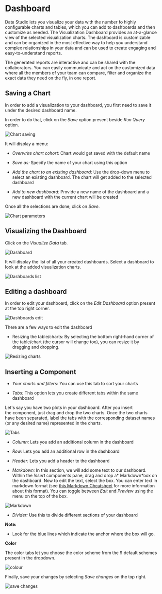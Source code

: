 # Dashboard

Data Studio lets you visualize your data with the number fo highly configurable charts and tables, which you can add to dashboards and then customize as needed. The Visualization Dashboard provides an at-a-glance view of the selected visualization charts. The dashboard is customizable and can be organized in the most effective way to help you understand complex relationships in your data and can be used to create engaging and easy-to-understand reports.

The generated reports are interactive and can be shared with the collaborators. You can easily communicate and act on the customized data where all the members of your team can compare, filter and organize the exact data they need on the fly, in one report.

## Saving a Chart

In order to add a visualization to your dashboard, you first need to save it under the desired dashboard name.

In order to do that, click on the *Save* option present beside *Run Query* option.

![Chart saving](../../img/Datastudio/8.png)


It will display a menu:

*    *Overwrite chart cohort:* Chart would get saved with the default name

*    *Save as:* Specify the name of your chart using this option

*    *Add the chart to an existing dashboard:* Use the drop-down menu to select an existing dashboard. The chart will get added to the selected dashboard

*    *Add to new dashboard:* Provide a new name of the dashboard and a new dashboard with the current chart will be created


Once all the selections are done, click on *Save*.

![Chart parameters](../../img/Datastudio/9.png)

## Visualizing the Dashboard

Click on the *Visualize Data* tab.

![Dashboard](../../img/Datastudio/10.png)

It will display the list of all your created dashboards. Select a dashboard to look at the added visualization charts.

![Dashboards list](../../img/Datastudio/11.png)

## Editing a dashboard

In order to edit your dashboard, click on the *Edit Dashboard* option present at the top right corner.

![Dashboards edit](../../img/Datastudio/12.png)

There are a few ways to edit the dashboard

*   Resizing the table/charts: By selecting the bottom right-hand corner of the table/chart (the cursor will change too), you can resize it by dragging and dropping.

![Resizing charts](../../img/Datastudio/13.png)

## Inserting a Component

*    *Your charts and filters:* You can use this tab to sort your charts

*   *Tabs:* This option lets you create different tabs within the same dashboard


Let's say you have two plots in your dashboard. After you insert the component, just drag and drop the two charts. Once the two charts have been separated, label the tabs with the corresponding dataset names (or any desired name) represented in the charts.

![Tabs](../../img/Datastudio/14.png)

*    *Column:* Lets you add an additional column in the dashboard

*    *Row:* Lets you add an additional row in the dashboard

*    *Header:* Lets you add a header to the dashboard

*    *Markdown:* In this section, we will add some text to our dashboard. Within the *Insert* components pane, drag and drop a* Markdown*box on the dashboard. Now to edit the text, select the box. You can enter text in markdown format (see [this Markdown Cheatsheet](https://github.com/adam-p/markdown-here/wiki/Markdown-Cheatsheet "https://github.com/adam-p/markdown-here/wiki/Markdown-Cheatsheet") for more information about this format). You can toggle between *Edit* and *Preview* using the menu on the top of the box.


![Markdown](../../img/Datastudio/15.png)

*    *Divider:* Use this to divide different sections of your dashboard


**Note:** 

*   Look for the blue lines which indicate the anchor where the box will go.

**Color**

The color tabs let you choose the color scheme from the 9 default schemes present in the dropdown.

![colour](../../img/Datastudio/16.png)

Finally, save your changes by selecting *Save changes* on the top right.

![save changes](../../img/Datastudio/17.png)
